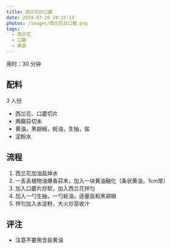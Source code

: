 ```yaml
---
title: 西兰花炒口蘑
date: 2024-07-26 19:15:13
photos: /images/西兰花炒口蘑.png
tags:
  - 西兰花
  - 口蘑
  - 素菜
---
```


用时：30 分钟

## 配料

3 人份

- 西兰花、口蘑切片
- 两瓣蒜切末
- 黄油，黑胡椒，蚝油，生抽，盐
- 淀粉水

<!--more-->

## 流程

1. 西兰花加油盐焯水
2. 一丢丢植物油爆香蒜末，加入一块黄油融化（条状黄油，1cm厚）
3. 加入口蘑片炒软，加入西兰花拌匀
4. 加入一勺生抽，一勺蚝油，适量盐和黑胡椒
5. 拌匀加入水淀粉，大火炒至收汁

## 评注

- 注意不要用含盐黄油

